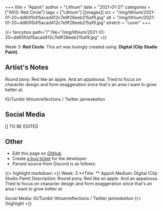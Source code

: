 +++
title =       "Appoh"
author =      "Lithium"
date =        "2021-01-21"
categories =  ["W03: Red Circle"]
tags =        ["Lithium"]
[[images]]
                      src = "/img/lithium/2021-01-20+dd60f0d15acad412c7e9f28eeb215af9.jpg"
                      alt = "/img/lithium/2021-01-20+dd60f0d15acad412c7e9f28eeb215af9.jpg"
                      stretch = "cover"
+++


{{< fancybox path="/" file="/img/lithium/2021-01-20+dd60f0d15acad412c7e9f28eeb215af9.jpg" >}}


Week 3: **Red Circle**. This art was lovingly created using: **Digital (Clip Studio Paint)**.

## Artist's Notes

Round pony. Red like an apple. And an appaloosa. Tried to focus on character design and form exaggeration since that's an area I want to grow better at. 

IG/Tumblr lithiumreflections / Twitter jaimeskelton

## Social Media

[] TO BE EDITED

## Other

- Edit this page on [GitHub](https://github.com/teaminkling/web-refresh/edit/main/blog/content/blog/lithium-week-3-0e2f.md).
- Create [a bug ticket](https://github.com/teaminkling/web-refresh/issues/new?assignees=&labels=bug&template=problem-report.md&title=) for the developer.
- Parsed source from Discord is as follows:

{{< highlight markdown >}}
Week: 3
**Title:  ** Appoh 
Medium: Digital (Clip Studio Paint)
Description: Round pony. Red like an apple. And an appaloosa. Tried to focus on character design and form exaggeration since that's an area I want to grow better at. 

Social Media: IG/Tumblr lithiumreflections / Twitter jaimeskelton
{{< /highlight >}}